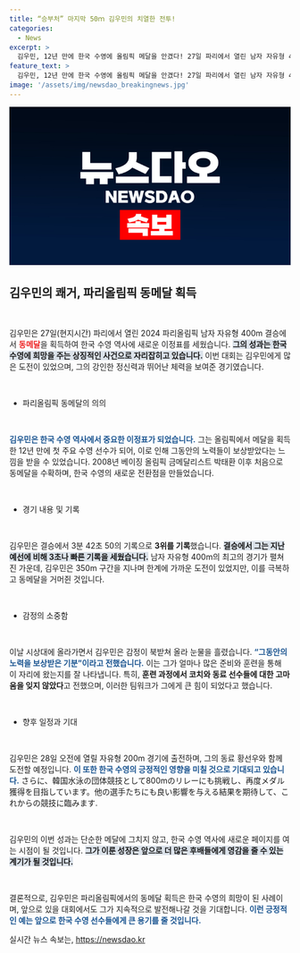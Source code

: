 ```yaml
---
title: “승부처” 마지막 50ｍ 김우민의 치열한 전투!
categories:
  - News
excerpt: >
  김우민, 12년 만에 한국 수영에 올림픽 메달을 안겼다! 27일 파리에서 열린 남자 자유형 400m 결승에서 동메달을 획득하며 새로운 역사를 썼다. 그는 고통 속에서도 기록을 갱신하며 국가대표로서의 자부심을 드러냈다.
feature_text: >
  김우민, 12년 만에 한국 수영에 올림픽 메달을 안겼다! 27일 파리에서 열린 남자 자유형 400m 결승에서 동메달을 획득하며 새로운 역사를 썼다. 그는 고통 속에서도 기록을 갱신하며 국가대표로서의 자부심을 드러냈다.
image: '/assets/img/newsdao_breakingnews.jpg'
---
```


<p><img src="/assets/img/newsdao_breakingnews.jpg" alt="cryptoinkorea 속보" /></p>

<h2 data-ke-size="size26">김우민의 쾌거, 파리올림픽 동메달 획득</h2>

<p data-ke-size="size16">&nbsp;</p>

<p>김우민은 27일(현지시간) 파리에서 열린 2024 파리올림픽 남자 자유형 400m 결승에서 <b><span style="color: #ee2323;">동메달</span></b>을 획득하여 한국 수영 역사에 새로운 이정표를 세웠습니다. <b><span style="background-color: #21538527;">그의 성과는 한국 수영에 희망을 주는 상징적인 사건으로 자리잡히고 있습니다.</span></b> 이번 대회는 김우민에게 많은 도전이 있었으며, 그의 강인한 정신력과 뛰어난 체력을 보여준 경기였습니다. </p>

<p data-ke-size="size16">&nbsp;</p>

<ul>
<li>파리올림픽 동메달의 의의</li>
</ul>

<p data-ke-size="size16">&nbsp;</p>

<p><b><span style="color: #1a5490;">김우민은 한국 수영 역사에서 중요한 이정표가 되었습니다.</span></b> 그는 올림픽에서 메달을 획득한 12년 만에 첫 주요 수영 선수가 되어, 이로 인해 그동안의 노력들이 보상받았다는 느낌을 받을 수 있었습니다. 2008년 베이징 올림픽 금메달리스트 박태환 이후 처음으로 동메달을 수확하며, 한국 수영의 새로운 전환점을 만들었습니다. </p>

<p data-ke-size="size16">&nbsp;</p>

<ul>
<li>경기 내용 및 기록</li>
</ul>

<p data-ke-size="size16">&nbsp;</p>

<p>김우민은 결승에서 3분 42초 50의 기록으로 <b><span style="ee2323;">3위를 기록</span></b>했습니다. <b><span style="background-color: #21538527;">결승에서 그는 지난 예선에 비해 3초나 빠른 기록을 세웠습니다.</span></b> 남자 자유형 400m의 최고의 경기가 펼쳐진 가운데, 김우민은 350m 구간을 지나며 한계에 가까운 도전이 있었지만, 이를 극복하고 동메달을 거머쥔 것입니다. </p>

<p data-ke-size="size16">&nbsp;</p>

<ul>
<li>감정의 소중함</li>
</ul>

<p data-ke-size="size16">&nbsp;</p>

<p>이날 시상대에 올라가면서 김우민은 감정이 북받쳐 올라 눈물을 흘렸습니다. <b><span style="color: #1a5490;">“그동안의 노력을 보상받은 기분”이라고 전했습니다.</span></b> 이는 그가 얼마나 많은 준비와 훈련을 통해 이 자리에 왔는지를 잘 나타냅니다. 특히, <b><span style="ee2323;">훈련 과정에서 코치와 동료 선수들에 대한 고마움을 잊지 않았다</span></b>고 전했으며, 이러한 팀워크가 그에게 큰 힘이 되었다고 했습니다. </p>

<p data-ke-size="size16">&nbsp;</p>

<ul>
<li>향후 일정과 기대 </li>
</ul>

<p data-ke-size="size16">&nbsp;</p>

<p>김우민은 28일 오전에 열릴 자유형 200m 경기에 출전하며, 그의 동료 황선우와 함께 도전할 예정입니다. <b><span style="color: #1a5490;">이 또한 한국 수영의 긍정적인 영향을 미칠 것으로 기대되고 있습니다.</span></b> さらに、韓国水泳の団体競技として800mのリレーにも挑戦し、再度メダル獲得を目指しています。他の選手たちにも良い影響を与える結果を期待して、これからの競技に臨みます.</p>

<p data-ke-size="size16">&nbsp;</p>

<p>김우민의 이번 성과는 단순한 메달에 그치지 않고, 한국 수영 역사에 새로운 페이지를 여는 시점이 될 것입니다. <b><span style="background-color: #21538527;">그가 이룬 성장은 앞으로 더 많은 후배들에게 영감을 줄 수 있는 계기가 될 것입니다.</span></b> </p>

<p data-ke-size="size16">&nbsp;</p>

<p>결론적으로, 김우민은 파리올림픽에서의 동메달 획득은 한국 수영의 희망이 된 사례이며, 앞으로 있을 대회에서도 그가 지속적으로 발전해나갈 것을 기대합니다. <b><span style="color: #1a5490;">이런 긍정적인 예는 앞으로 한국 수영 선수들에게 큰 용기를 줄 것입니다.</span></b></p>
실시간 뉴스 속보는, <a href="https://newsdao.kr" rel="dofollow">https://newsdao.kr</a>


